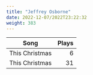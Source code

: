 ```yaml
---
title: "Jeffrey Osborne"
date: 2022-12-07/2022T23:22:32
weight: 383
---
```




 Song | Plays 
----- | -----:
This Christmas | 6
This Christmas | 31
